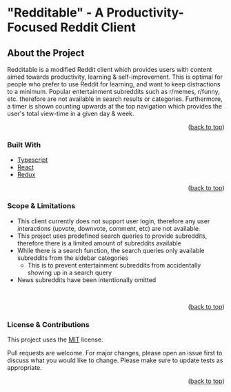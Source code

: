 <div id="top"></div>

# "Redditable" - A Productivity-Focused Reddit Client

## About the Project
Redditable is a modified Reddit client which provides users with content aimed towards productivity, learning & self-improvement. This is optimal for people who prefer to use Reddit for learning, and want to keep distractions to a minimum. Popular entertainment subreddits such as r/memes, r/funny, etc. therefore are not available in search results or categories. Furthermore, a timer is shown counting upwards at the top navigation which provides the user's total view-time in a given day & week. 

<p align="right">(<a href="#top">back to top</a>)</p>

### Built With
* [Typescript](https://www.typescriptlang.org/)
* [React](https://reactjs.org)
* [Redux](https://redux.js.org)

<p align="right">(<a href="#top">back to top</a>)</p>

### Scope & Limitations

- This client currently does not support user login, therefore any user interactions (upvote, downvote, comment, etc) are not available. 
- This project uses predefined search queries to provide subreddits, therefore there is a limited amount of subreddits available
- While there is a search function, the search queries only available subreddits from the sidebar categories
   - This is to prevent entertainment subreddits from accidentally showing up in a search query
- News subreddits have been intentionally omitted
<br>

<p align="right">(<a href="#top">back to top</a>)</p>

### License & Contributions
This project uses the [MIT](https://choosealicense.com/licenses/mit/) license.

Pull requests are welcome. For major changes, please open an issue first to discuss what you would like to change. Please make sure to update tests as appropriate.

<p align="right">(<a href="#top">back to top</a>)</p>